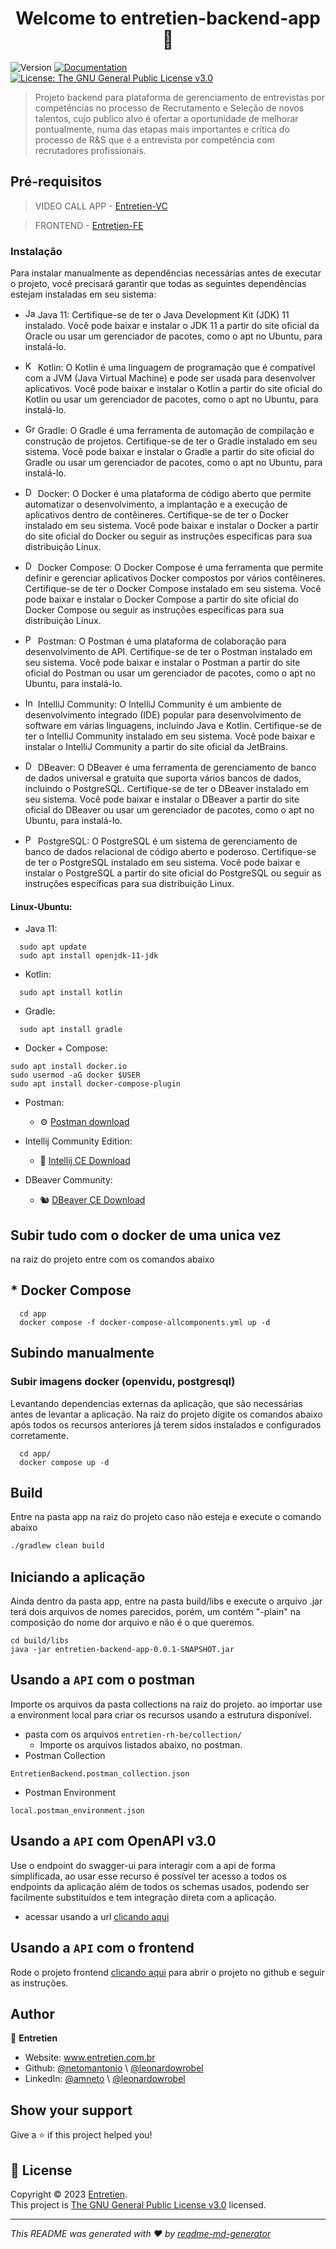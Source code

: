 <h1 align="center">Welcome to entretien-backend-app 👋</h1>
<p>
  <img alt="Version" src="https://img.shields.io/badge/version-0.0.1-blue.svg?cacheSeconds=2592000" />
  <a href="www.docs.entretienrh.com" target="_blank">
    <img alt="Documentation" src="https://img.shields.io/badge/documentation-yes-brightgreen.svg" />
  </a>
  <a href="https://www.gnu.org/licenses/gpl-3.0.html" target="_blank">
    <img alt="License: The GNU General Public License v3.0" src="https://img.shields.io/badge/License-The GNU General Public License v3.0-yellow.svg" />
  </a>
</p>

> Projeto backend para plataforma de gerenciamento de entrevistas por competências no processo de Recrutamento e Seleção de novos talentos, cujo publico alvo é ofertar a oportunidade de melhorar pontualmente, numa das etapas mais importantes e crítica do processo de R&S que é a entrevista por competência com recrutadores profissionais.


## Pré-requisitos

> VIDEO CALL APP - [Entretien-VC](https://github.com/netomantonio/entretien-video-call-fe)

> FRONTEND - [Entretien-FE](https://github.com/netomantonio/entretien-fe)

### Instalação

Para instalar manualmente as dependências necessárias antes de executar o projeto, você precisará garantir que todas as seguintes dependências estejam instaladas em seu sistema:

- <img src="https://www.vectorlogo.zone/logos/java/java-icon.svg" alt="Java" width="16" height="16"> Java 11: Certifique-se de ter o Java Development Kit (JDK) 11 instalado. Você pode baixar e instalar o JDK 11 a partir do site oficial da Oracle ou usar um gerenciador de pacotes, como o apt no Ubuntu, para instalá-lo.

- <img src="https://www.vectorlogo.zone/logos/kotlinlang/kotlinlang-icon.svg" alt="Kotlin" width="16" height="16"> Kotlin: O Kotlin é uma linguagem de programação que é compatível com a JVM (Java Virtual Machine) e pode ser usada para desenvolver aplicativos. Você pode baixar e instalar o Kotlin a partir do site oficial do Kotlin ou usar um gerenciador de pacotes, como o apt no Ubuntu, para instalá-lo.

- <img src="https://www.vectorlogo.zone/logos/gradle/gradle-icon.svg" alt="Gradle" width="16" height="16"> Gradle: O Gradle é uma ferramenta de automação de compilação e construção de projetos. Certifique-se de ter o Gradle instalado em seu sistema. Você pode baixar e instalar o Gradle a partir do site oficial do Gradle ou usar um gerenciador de pacotes, como o apt no Ubuntu, para instalá-lo.

- <img src="https://www.vectorlogo.zone/logos/docker/docker-icon.svg" alt="Docker" width="16" height="16"> Docker: O Docker é uma plataforma de código aberto que permite automatizar o desenvolvimento, a implantação e a execução de aplicativos dentro de contêineres. Certifique-se de ter o Docker instalado em seu sistema. Você pode baixar e instalar o Docker a partir do site oficial do Docker ou seguir as instruções específicas para sua distribuição Linux.

- <img src="https://www.vectorlogo.zone/logos/docker/docker-icon.svg" alt="Docker Compose" width="16" height="16"> Docker Compose: O Docker Compose é uma ferramenta que permite definir e gerenciar aplicativos Docker compostos por vários contêineres. Certifique-se de ter o Docker Compose instalado em seu sistema. Você pode baixar e instalar o Docker Compose a partir do site oficial do Docker Compose ou seguir as instruções específicas para sua distribuição Linux.

- <img src="https://www.vectorlogo.zone/logos/getpostman/getpostman-icon.svg" alt="Postman" width="16" height="16"> Postman: O Postman é uma plataforma de colaboração para desenvolvimento de API. Certifique-se de ter o Postman instalado em seu sistema. Você pode baixar e instalar o Postman a partir do site oficial do Postman ou usar um gerenciador de pacotes, como o apt no Ubuntu, para instalá-lo.

- <img src="https://www.vectorlogo.zone/logos/jetbrains/jetbrains-icon.svg" alt="IntelliJ Community" width="16" height="16"> IntelliJ Community: O IntelliJ Community é um ambiente de desenvolvimento integrado (IDE) popular para desenvolvimento de software em várias linguagens, incluindo Java e Kotlin. Certifique-se de ter o IntelliJ Community instalado em seu sistema. Você pode baixar e instalar o IntelliJ Community a partir do site oficial da JetBrains.

- <img src="https://www.vectorlogo.zone/logos/dbeaverio/dbeaverio-icon.svg" alt="DBeaver" width="16" height="16"> DBeaver: O DBeaver é uma ferramenta de gerenciamento de banco de dados universal e gratuita que suporta vários bancos de dados, incluindo o PostgreSQL. Certifique-se de ter o DBeaver instalado em seu sistema. Você pode baixar e instalar o DBeaver a partir do site oficial do DBeaver ou usar um gerenciador de pacotes, como o apt no Ubuntu, para instalá-lo.

- <img src="https://www.vectorlogo.zone/logos/postgresql/postgresql-icon.svg" alt="PostgreSQL" width="16" height="16"> PostgreSQL: O PostgreSQL é um sistema de gerenciamento de banco de dados relacional de código aberto e poderoso. Certifique-se de ter o PostgreSQL instalado em seu sistema. Você pode baixar e instalar o PostgreSQL a partir do site oficial do PostgreSQL ou seguir as instruções específicas para sua distribuição Linux.

#### Linux-Ubuntu:
* Java 11:
```shell
  sudo apt update
  sudo apt install openjdk-11-jdk
```

* Kotlin:
```shell
  sudo apt install kotlin
```
* Gradle:
```shell
  sudo apt install gradle
```
* Docker + Compose:
```shell
sudo apt install docker.io
sudo usermod -aG docker $USER
sudo apt install docker-compose-plugin
```

* Postman:
  * ⚙️ [Postman download](https://www.postman.com/downloads/)

* Intellij Community Edition:
  * 🧰 [Intellij CE Download](https://www.jetbrains.com/idea/download)

* DBeaver Community:
  * 🐿️ [DBeaver CE Download](https://dbeaver.io/download/)

## Subir tudo com o docker de uma unica vez
na raiz do projeto entre com os comandos abaixo
## * Docker Compose
```shell
  cd app
  docker compose -f docker-compose-allcomponents.yml up -d
```

## Subindo manualmente

### Subir imagens docker (openvidu, postgresql)
Levantando dependencias externas da aplicação, que são necessárias antes de levantar a aplicação.
Na raiz do projeto digite os comandos abaixo após todos os recursos anteriores já terem sidos instalados e configurados
corretamente.
```shell
  cd app/
  docker compose up -d
```
## Build
Entre na pasta app na raiz do projeto caso não esteja e execute o comando abaixo
```sh
./gradlew clean build
```

## Iniciando a aplicação
Ainda dentro da pasta app, entre na pasta build/libs e execute o arquivo .jar terá dois arquivos de nomes parecidos, porém,
um contém "-plain" na composição do nome dor arquivo e não é o que queremos.
```shell
cd build/libs
java -jar entretien-backend-app-0.0.1-SNAPSHOT.jar
```

## Usando a ``API`` com o postman
Importe os arquivos da pasta collections na raiz do projeto.
ao importar use a environment local para criar os recursos usando a estrutura disponível.
* pasta com os arquivos ``entretien-rh-be/collection/``
  * Importe os arquivos listados abaixo, no postman.
* Postman Collection
```text
EntretienBackend.postman_collection.json
```
* Postman Environment
```text
local.postman_environment.json
```

## Usando a ``API`` com OpenAPI v3.0
Use o endpoint do swagger-ui para interagir com a api de forma simplificada, ao usar esse recurso é possível ter acesso
a todos os endpoints da aplicação além de todos os schemas usados, podendo ser facilmente substituídos e tem integração
direta com a aplicação.

* acessar usando a url [clicando aqui](http://localhost:5000/api/swagger-ui/index.html)

## Usando a ``API`` com o frontend
Rode o projeto frontend [clicando aqui](https://github.com/netomantonio/entretien-fe/) para abrir o projeto no github e seguir as instruções.

## Author

👤 **Entretien**

* Website: www.entretien.com.br
* Github: [@netomantonio](https://github.com/netomantonio) \ [@leonardowrobel](https://github.com/leonardowrobel)
* LinkedIn: [@amneto](https://linkedin.com/in/amneto) \ [@leonardowrobel](https://linkedin.com/in/leonardo-wrobel-b26b07189)

## Show your support

Give a ⭐️ if this project helped you!

## 📝 License

Copyright © 2023 [Entretien](https://github.com/netomantonio).<br />
This project is [The GNU General Public License v3.0](https://www.gnu.org/licenses/gpl-3.0.html) licensed.

***
_This README was generated with ❤️ by [readme-md-generator](https://github.com/kefranabg/readme-md-generator)_
